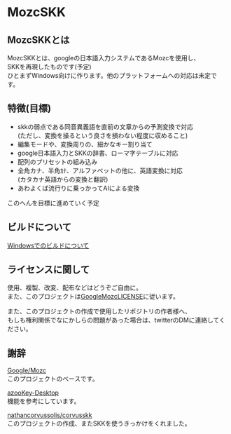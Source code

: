 # MozcSKK
## MozcSKKとは

MozcSKKとは、googleの日本語入力システムであるMozcを使用し、  
SKKを再現したものです(予定)  
ひとまずWindows向けに作ります。他のプラットフォームへの対応は未定です。
## 特徴(目標)
* skkの弱点である同音異義語を直前の文章からの予測変換で対応  
(ただし、変換を操るという良さを損わない程度に収めること)  
* 編集モードや、変換周りの、細かなキー割り当て
* google日本語入力とSKKの辞書、ローマ字テーブルに対応
* 配列のプリセットの組み込み
* 全角カナ、半角ｶﾅ、アルファベットの他に、英語変換に対応  
(カタカナ英語からの変換と翻訳)
* あわよくば流行りに乗っかってAIによる変換

このへんを目標に進めていく予定
## ビルドについて
[Windowsでのビルドについて](build_mozc_in_windows.md)
## ライセンスに関して
使用、複製、改変、配布などはどうぞご自由に。  
また、このプロジェクトは[GoogleMozcLICENSE](GoogleMozcーLICENSE)に従います。

また、このプロジェクトの作成で使用したリポジトリの作者様へ、  
もしも権利関係でなにかしらの問題があった場合は、twitterのDMに連絡してください。

## 謝辞
[Google/Mozc](https://github.com/google/mozc)  
このプロジェクトのベースです。  

[azooKey-Desktop](https://github.com/azooKey/azooKey-Desktop)  
機能を参考にしています。

[nathancorvussolis/corvusskk](https://github.com/nathancorvussolis/corvusskk)  
このプロジェクトの作成、またSKKを使うきっかけをくれました。
